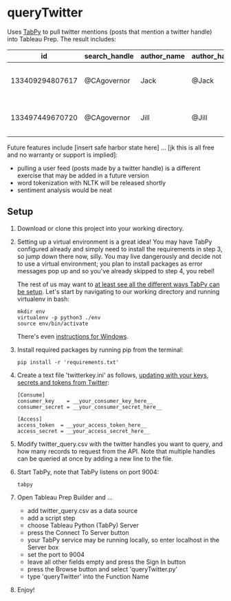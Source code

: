 # queryTwitter
Uses [TabPy](https://github.com/tableau/TabPy) to pull twitter mentions (posts that mention a twitter handle) into Tableau Prep. The result includes:

| id | search_handle | author_name | author_handle | created_at | tweet_text | retweet_count | favorite_count |
| --- | --- | --- | --- | --- | --- | --- | --- |
| 133409294807617 | @CAgovernor | Jack | @Jack | 2020-08-26 16:42:37 | @CAgovernor the smoke from the #wildfires ... | 15 | 97 |
| 133497449670720 | @CAgovernor | Jill | @Jill | 2020-08-26 16:37:55 | @CAgovernor biggest fires in CA history ... | 0 | 0 |

Future features include [insert safe harbor state here] ... [jk this is all free and no warranty or support is implied]:
- pulling a user feed (posts made by a twitter handle) is a different exercise that may be added in a future version
- word tokenization with NLTK will be released shortly
- sentiment analysis would be neat

## Setup
1. Download or clone this project into your working directory.

2. Setting up a virtual environment is a great idea! You may have TabPy configured already and simply need to install the requirements in step 3, so jump down there now, silly. You may live dangerously and decide not to use a virtual environment; you plan to install packages as error messages pop up and so you've already skipped to step 4, you rebel!

    The rest of us may want to [at least see all the different ways TabPy can be setup](https://github.com/tableau/TabPy). Let's start by navigating to our working directory and running virtualenv in bash:
    ```
    mkdir env
    virtualenv -p python3 ./env
    source env/bin/activate
    ```
    There's even [instructions for Windows](https://programwithus.com/learn/python/pip-virtualenv-windows).

3. Install required packages by running pip from the terminal: 
    ```
    pip install -r 'requirements.txt'
    ```
4. Create a text file 'twitterkey.ini' as follows, [updating with your keys, secrets and tokens from Twitter](https://developer.twitter.com/en/docs/authentication/oauth-1-0a):
    ```
    [Consume]
    consumer_key    = __your_consumer_key_here__
    consumer_secret = __your_consumer_secret_here__

    [Access]
    access_token  = __your_access_token_here__
    access_secret = __your_access_secret_here__
    ```
5. Modify twitter_query.csv with the twitter handles you want to query, and how many records to request from the API. Note that multiple handles can be queried at once by adding a new line to the file.

6. Start TabPy, note that TabPy listens on port 9004:
    ```
    tabpy
    ```

7. Open Tableau Prep Builder and ...
    - add twitter_query.csv as a data source
    - add a script step
    - choose Tableau Python (TabPy) Server
    - press the Connect To Server button
    - your TabPy service may be running locally, so enter localhost in the Server box
    - set the port to 9004
    - leave all other fields empty and press the Sign In button
    - press the Browse button and select 'queryTwitter.py'
    - type 'queryTwitter' into the Function Name

8. Enjoy!
